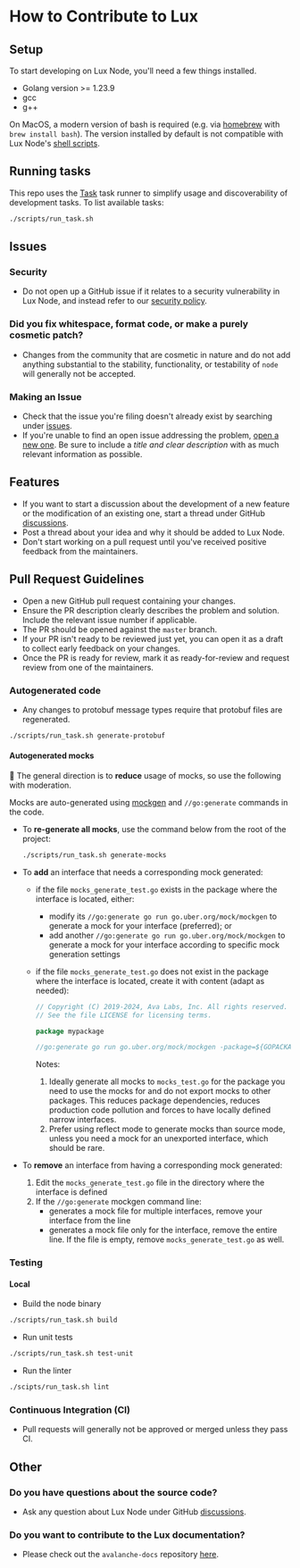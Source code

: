 # How to Contribute to Lux

## Setup

To start developing on Lux Node, you'll need a few things installed.

- Golang version >= 1.23.9
- gcc
- g++

On MacOS, a modern version of bash is required (e.g. via [homebrew](https://brew.sh/) with `brew install bash`). The version installed by default is not compatible with Lux Node's [shell scripts](scripts).

## Running tasks

This repo uses the [Task](https://taskfile.dev/) task runner to simplify usage and discoverability of development tasks. To list available tasks:

```bash
./scripts/run_task.sh
```

## Issues

### Security

- Do not open up a GitHub issue if it relates to a security vulnerability in Lux Node, and instead refer to our [security policy](./SECURITY.md).

### Did you fix whitespace, format code, or make a purely cosmetic patch?

- Changes from the community that are cosmetic in nature and do not add anything substantial to the stability, functionality, or testability of `node` will generally not be accepted.

### Making an Issue

- Check that the issue you're filing doesn't already exist by searching under [issues](https://github.com/luxfi/node/issues).
- If you're unable to find an open issue addressing the problem, [open a new one](https://github.com/luxfi/node/issues/new/choose). Be sure to include a *title and clear description* with as much relevant information as possible.

## Features

- If you want to start a discussion about the development of a new feature or the modification of an existing one, start a thread under GitHub [discussions](https://github.com/luxfi/node/discussions/categories/ideas).
- Post a thread about your idea and why it should be added to Lux Node.
- Don't start working on a pull request until you've received positive feedback from the maintainers.

## Pull Request Guidelines

- Open a new GitHub pull request containing your changes.
- Ensure the PR description clearly describes the problem and solution. Include the relevant issue number if applicable.
- The PR should be opened against the `master` branch.
- If your PR isn't ready to be reviewed just yet, you can open it as a draft to collect early feedback on your changes.
- Once the PR is ready for review, mark it as ready-for-review and request review from one of the maintainers.

### Autogenerated code

- Any changes to protobuf message types require that protobuf files are regenerated.

```sh
./scripts/run_task.sh generate-protobuf
```

#### Autogenerated mocks

💁 The general direction is to **reduce** usage of mocks, so use the following with moderation.

Mocks are auto-generated using [mockgen](https://pkg.go.dev/go.uber.org/mock/mockgen) and `//go:generate` commands in the code.

- To **re-generate all mocks**, use the command below from the root of the project:

    ```sh
    ./scripts/run_task.sh generate-mocks
    ```

- To **add** an interface that needs a corresponding mock generated:
  - if the file `mocks_generate_test.go` exists in the package where the interface is located, either:
    - modify its `//go:generate go run go.uber.org/mock/mockgen` to generate a mock for your interface (preferred); or
    - add another `//go:generate go run go.uber.org/mock/mockgen` to generate a mock for your interface according to specific mock generation settings
  - if the file `mocks_generate_test.go` does not exist in the package where the interface is located, create it with content (adapt as needed):

    ```go
    // Copyright (C) 2019-2024, Ava Labs, Inc. All rights reserved.
    // See the file LICENSE for licensing terms.

    package mypackage

    //go:generate go run go.uber.org/mock/mockgen -package=${GOPACKAGE} -destination=mocks_test.go . YourInterface
    ```

    Notes:
    1. Ideally generate all mocks to `mocks_test.go` for the package you need to use the mocks for and do not export mocks to other packages. This reduces package dependencies, reduces production code pollution and forces to have locally defined narrow interfaces.
    1. Prefer using reflect mode to generate mocks than source mode, unless you need a mock for an unexported interface, which should be rare.
- To **remove** an interface from having a corresponding mock generated:
  1. Edit the `mocks_generate_test.go` file in the directory where the interface is defined
  1. If the `//go:generate` mockgen command line:
      - generates a mock file for multiple interfaces, remove your interface from the line
      - generates a mock file only for the interface, remove the entire line. If the file is empty, remove `mocks_generate_test.go` as well.

### Testing

#### Local

- Build the node binary

```sh
./scripts/run_task.sh build
```

- Run unit tests

```sh
./scripts/run_task.sh test-unit
```

- Run the linter

```sh
./scipts/run_task.sh lint
```

### Continuous Integration (CI)

- Pull requests will generally not be approved or merged unless they pass CI.

## Other

### Do you have questions about the source code?

- Ask any question about Lux Node under GitHub [discussions](https://github.com/luxfi/node/discussions/categories/q-a).

### Do you want to contribute to the Lux documentation?

- Please check out the `avalanche-docs` repository [here](https://github.com/luxfi/avalanche-docs).
